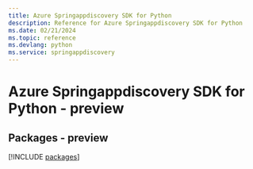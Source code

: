 ```yaml
---
title: Azure Springappdiscovery SDK for Python
description: Reference for Azure Springappdiscovery SDK for Python
ms.date: 02/21/2024
ms.topic: reference
ms.devlang: python
ms.service: springappdiscovery
---
```

# Azure Springappdiscovery SDK for Python - preview
## Packages - preview
[!INCLUDE [packages](springappdiscovery-index.md)]